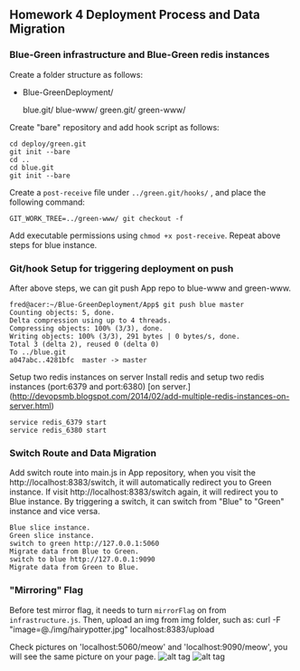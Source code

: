 ## Homework 4 Deployment Process and Data Migration

### Blue-Green infrastructure and Blue-Green redis instances
Create a folder structure as follows:

* Blue-GreenDeployment/

    blue.git/
    blue-www/
    green.git/
    green-www/

Create "bare" repository and add hook script as follows:

    cd deploy/green.git
    git init --bare
    cd ..
    cd blue.git
    git init --bare

Create a `post-receive` file under `../green.git/hooks/` , and place the following command:

    GIT_WORK_TREE=../green-www/ git checkout -f

Add executable permissions using `chmod +x post-receive`. Repeat above steps for blue instance.

### Git/hook Setup for triggering deployment on push
After above steps, we can git push App repo to blue-www and green-www.

    fred@acer:~/Blue-GreenDeployment/App$ git push blue master
    Counting objects: 5, done.
    Delta compression using up to 4 threads.
    Compressing objects: 100% (3/3), done.
    Writing objects: 100% (3/3), 291 bytes | 0 bytes/s, done.
    Total 3 (delta 2), reused 0 (delta 0)
    To ../blue.git
    a047abc..4281bfc  master -> master

Setup two redis instances on server
Install redis and setup two redis instances (port:6379 and port:6380) [on server.] (http://devopsmb.blogspot.com/2014/02/add-multiple-redis-instances-on-server.html)

    service redis_6379 start
    service redis_6380 start

### Switch Route and Data Migration
Add switch route into main.js in App repository, when you visit the http://localhost:8383/switch, it will automatically redirect you to Green instance. If visit http://localhost:8383/switch again, it will redirect you to Blue instance. By triggering a switch, it can switch from "Blue" to "Green" instance and vice versa.

    Blue slice instance.
    Green slice instance.
    switch to green http://127.0.0.1:5060
    Migrate data from Blue to Green.
    switch to blue http://127.0.0.1:9090
    Migrate data from Green to Blue.

### "Mirroring" Flag
Before test mirror flag, it needs to turn `mirrorFlag` on from `infrastructure.js`. Then, upload an img from img folder, such as:
    curl -F "image=@./img/hairypotter.jpg" localhost:8383/upload

Check pictures on 'localhost:5060/meow' and 'localhost:9090/meow', you will see the same picture on your page.
![alt tag](https://github.com/maxlpy/Blue-GreenDeployment/tree/master/Deployment/MirrorFlag1.png)
![alt tag](https://github.com/maxlpy/Blue-GreenDeployment/tree/master/Deployment/MirrorFlag2.png)
